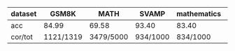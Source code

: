 |dataset|GSM8K|MATH|SVAMP|mathematics|ocw|aime24|amc23|carp_en|college_math|olympiadbench|
|--|--|--|--|--|--|--|--|--|--|--|
|acc|84.99|69.58|93.40|83.40|32.35|6.67|37.50|52.25|32.19|36.89|
|cor/tot|1121/1319|3479/5000|934/1000|834/1000|88/272|2/30|15/40|510/976|907/2818|249/675|
